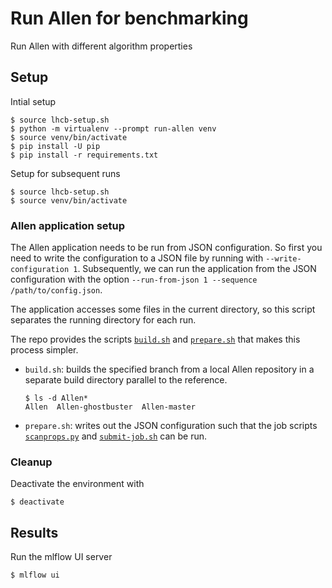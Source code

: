 # Run Allen for benchmarking

Run Allen with different algorithm properties

## Setup

Intial setup
```
$ source lhcb-setup.sh
$ python -m virtualenv --prompt run-allen venv
$ source venv/bin/activate
$ pip install -U pip
$ pip install -r requirements.txt
```

Setup for subsequent runs
```
$ source lhcb-setup.sh
$ source venv/bin/activate
```

### Allen application setup

The Allen application needs to be run from JSON configuration.  So
first you need to write the configuration to a JSON file by running
with `--write-configuration 1`.  Subsequently, we can run the
application from the JSON configuration with the option
`--run-from-json 1 --sequence /path/to/config.json`.

The application accesses some files in the current directory, so this
script separates the running directory for each run.

The repo provides the scripts [`build.sh`](./build.sh) and
[`prepare.sh`](./prepare.sh) that makes this process simpler.
- `build.sh`: builds the specified branch from a local Allen
  repository in a separate build directory parallel to the reference.
  ```
  $ ls -d Allen*
  Allen  Allen-ghostbuster  Allen-master
  ```
- `prepare.sh`: writes out the JSON configuration such that the job
  scripts [`scanprops.py`](./scanprops.py) and
  [`submit-job.sh`](./submit-job.sh) can be run.

### Cleanup

Deactivate the environment with
```
$ deactivate
```

## Results

Run the mlflow UI server
```
$ mlflow ui
```
